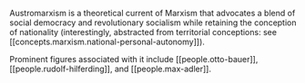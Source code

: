 
Austromarxism is a theoretical current of Marxism that advocates a blend of social democracy and revolutionary socialism while retaining the conception of nationality (interestingly, abstracted from territorial conceptions: see [[concepts.marxism.national-personal-autonomy]]).

Prominent figures associated with it include [[people.otto-bauer]], [[people.rudolf-hilferding]], and [[people.max-adler]].
